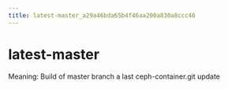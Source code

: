 ```yaml
---
title: latest-master_a29a46bda65b4f46aa200a830a8ccc46
---
```


# latest-master

Meaning: Build of master branch a last ceph-container.git update